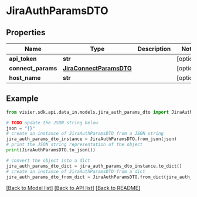 # JiraAuthParamsDTO


## Properties

Name | Type | Description | Notes
------------ | ------------- | ------------- | -------------
**api_token** | **str** |  | [optional] 
**connect_params** | [**JiraConnectParamsDTO**](JiraConnectParamsDTO.md) |  | [optional] 
**host_name** | **str** |  | [optional] 

## Example

```python
from visier.sdk.api.data_in.models.jira_auth_params_dto import JiraAuthParamsDTO

# TODO update the JSON string below
json = "{}"
# create an instance of JiraAuthParamsDTO from a JSON string
jira_auth_params_dto_instance = JiraAuthParamsDTO.from_json(json)
# print the JSON string representation of the object
print(JiraAuthParamsDTO.to_json())

# convert the object into a dict
jira_auth_params_dto_dict = jira_auth_params_dto_instance.to_dict()
# create an instance of JiraAuthParamsDTO from a dict
jira_auth_params_dto_from_dict = JiraAuthParamsDTO.from_dict(jira_auth_params_dto_dict)
```
[[Back to Model list]](../README.md#documentation-for-models) [[Back to API list]](../README.md#documentation-for-api-endpoints) [[Back to README]](../README.md)


